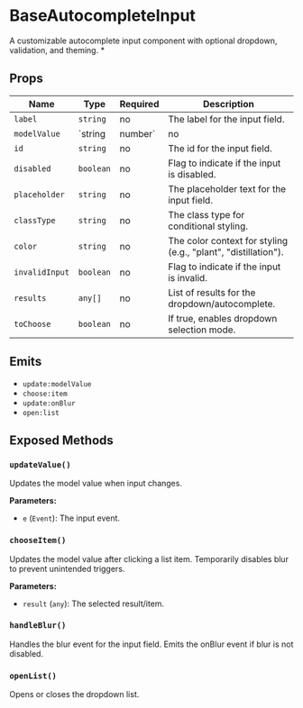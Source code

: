 # BaseAutocompleteInput

A customizable autocomplete input component with optional dropdown, validation, and theming.
 *

## Props

| Name | Type | Required | Description |
|------|------|----------|-------------|
| `label` | `string` | no | The label for the input field. |
| `modelValue` | `string | number` | no | The model value bound to the input field. |
| `id` | `string` | no | The id for the input field. |
| `disabled` | `boolean` | no | Flag to indicate if the input is disabled. |
| `placeholder` | `string` | no | The placeholder text for the input field. |
| `classType` | `string` | no | The class type for conditional styling. |
| `color` | `string` | no | The color context for styling (e.g., "plant", "distillation"). |
| `invalidInput` | `boolean` | no | Flag to indicate if the input is invalid. |
| `results` | `any[]` | no | List of results for the dropdown/autocomplete. |
| `toChoose` | `boolean` | no | If true, enables dropdown selection mode. |

## Emits

- `update:modelValue`
- `choose:item`
- `update:onBlur`
- `open:list`

## Exposed Methods

### `updateValue()`
Updates the model value when input changes.

**Parameters:**
- `e` (`Event`): The input event.

### `chooseItem()`
Updates the model value after clicking a list item.
Temporarily disables blur to prevent unintended triggers.

**Parameters:**
- `result` (`any`): The selected result/item.

### `handleBlur()`
Handles the blur event for the input field.
Emits the onBlur event if blur is not disabled.

### `openList()`
Opens or closes the dropdown list.
